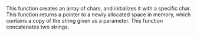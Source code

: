 This function creates an array of chars, and initializes it with a specific char.
This function returns a pointer to a newly allocated space in memory, which contains a copy of the string given as a parameter.
This function concatenates two strings.
